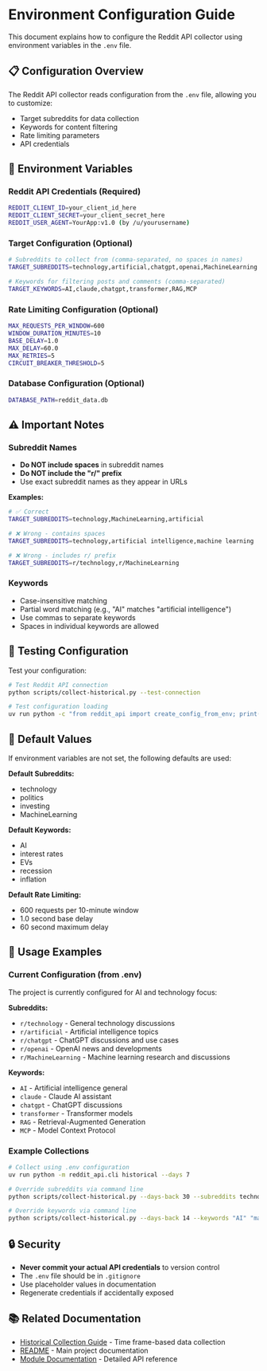 # Environment Configuration Guide

This document explains how to configure the Reddit API collector using environment variables in the `.env` file.

## 📋 Configuration Overview

The Reddit API collector reads configuration from the `.env` file, allowing you to customize:
- Target subreddits for data collection
- Keywords for content filtering
- Rate limiting parameters
- API credentials

## 🔧 Environment Variables

### Reddit API Credentials (Required)
```bash
REDDIT_CLIENT_ID=your_client_id_here
REDDIT_CLIENT_SECRET=your_client_secret_here
REDDIT_USER_AGENT=YourApp:v1.0 (by /u/yourusername)
```

### Target Configuration (Optional)
```bash
# Subreddits to collect from (comma-separated, no spaces in names)
TARGET_SUBREDDITS=technology,artificial,chatgpt,openai,MachineLearning

# Keywords for filtering posts and comments (comma-separated)
TARGET_KEYWORDS=AI,claude,chatgpt,transformer,RAG,MCP
```

### Rate Limiting Configuration (Optional)
```bash
MAX_REQUESTS_PER_WINDOW=600
WINDOW_DURATION_MINUTES=10
BASE_DELAY=1.0
MAX_DELAY=60.0
MAX_RETRIES=5
CIRCUIT_BREAKER_THRESHOLD=5
```

### Database Configuration (Optional)
```bash
DATABASE_PATH=reddit_data.db
```

## ⚠️ Important Notes

### Subreddit Names
- **Do NOT include spaces** in subreddit names
- **Do NOT include the "r/" prefix**
- Use exact subreddit names as they appear in URLs

**Examples:**
```bash
# ✅ Correct
TARGET_SUBREDDITS=technology,MachineLearning,artificial

# ❌ Wrong - contains spaces
TARGET_SUBREDDITS=technology,artificial intelligence,machine learning

# ❌ Wrong - includes r/ prefix  
TARGET_SUBREDDITS=r/technology,r/MachineLearning
```

### Keywords
- Case-insensitive matching
- Partial word matching (e.g., "AI" matches "artificial intelligence")
- Use commas to separate keywords
- Spaces in individual keywords are allowed

## 🧪 Testing Configuration

Test your configuration:

```bash
# Test Reddit API connection
python scripts/collect-historical.py --test-connection

# Test configuration loading
uv run python -c "from reddit_api import create_config_from_env; print(create_config_from_env().target_subreddits)"
```

## 📝 Default Values

If environment variables are not set, the following defaults are used:

**Default Subreddits:**
- technology
- politics  
- investing
- MachineLearning

**Default Keywords:**
- AI
- interest rates
- EVs
- recession
- inflation

**Default Rate Limiting:**
- 600 requests per 10-minute window
- 1.0 second base delay
- 60 second maximum delay

## 🚀 Usage Examples

### Current Configuration (from .env)
The project is currently configured for AI and technology focus:

**Subreddits:**
- `r/technology` - General technology discussions
- `r/artificial` - Artificial intelligence topics
- `r/chatgpt` - ChatGPT discussions and use cases
- `r/openai` - OpenAI news and developments
- `r/MachineLearning` - Machine learning research and discussions

**Keywords:**
- `AI` - Artificial intelligence general
- `claude` - Claude AI assistant
- `chatgpt` - ChatGPT discussions
- `transformer` - Transformer models
- `RAG` - Retrieval-Augmented Generation
- `MCP` - Model Context Protocol

### Example Collections

```bash
# Collect using .env configuration
uv run python -m reddit_api.cli historical --days 7

# Override subreddits via command line
python scripts/collect-historical.py --days-back 30 --subreddits technology openai

# Override keywords via command line  
python scripts/collect-historical.py --days-back 14 --keywords "AI" "machine learning"
```

## 🔒 Security

- **Never commit your actual API credentials** to version control
- The `.env` file should be in `.gitignore`
- Use placeholder values in documentation
- Regenerate credentials if accidentally exposed

## 📚 Related Documentation

- [Historical Collection Guide](historical-collection.md) - Time frame-based data collection
- [README](../README.md) - Main project documentation
- [Module Documentation](../README_reddit_module.md) - Detailed API reference
